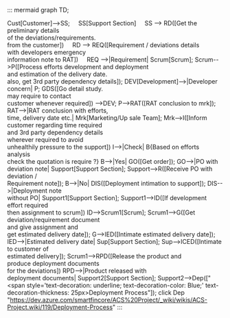 ::: mermaid
 graph TD;

Cust[Customer]-->SS;
     SS[Support Section]
    SS --> RD([Get the preliminary details <br>of the deviations/requirements.<br> from the customer])
    RD --> REQ([Requirement / deviations details <br>with developers emergency<br> information note to RAT])
    REQ -->|Requirement| Scrum[Scrum];
Scrum-->P([Process efforts development and deployment<br> and estimation of the delivery date.<br> also, get 3rd party dependency details]);
DEV[Development]-->|Developer concern| P;
GDS([Go detail study. <br>may require to contact <br>customer whenever required]) -->DEV;
P-->RAT([RAT conclusion to mrk]);
RAT-->|RAT conclusion with efforts, <br>time, delivery date etc.| Mrk[Marketing/Up sale Team];
Mrk-->I([Inform customer regarding time required<br> and 3rd party dependency details<br> wherever required to avoid <br>unhealthily pressure to the support])
I-->|Check| B{Based on efforts analysis<br> check the quotation is require ?}
B-->|Yes| GO([Get order]);
GO-->|PO with deviation note| Support[Support Section];
Support-->R([Receive PO with deviation /<br>Requirement note]);
B-->|No| DIS([Deployment intimation to support]);
DIS-->|Deployment note<br> without PO| Support1[Support Section];
Support1-->ID([If development effort required<br> then assignment to scrum])
ID-->Scrum1[Scrum];
Scrum1-->G([Get deviation/requirement document<br> and give assignment and <br>get estimated delivery date]);
G-->IED([Intimate estimated delivery date]);
IED-->|Estimated delivery date| Sup[Support Section];
Sup-->ICED([Intimate to customer of<br> estimated delivery]);
Scrum1-->RPD([Release the product and <br>produce deployment documents<br> for the deviations])
RPD-->|Product released with <br>deployment documents| Support2[Support Section];
Support2-->Dep(["<span style='text-decoration: underline; text-decoration-color: Blue;' text-decoration-thickness: 25px>Deployment Process</span>"]);
click Dep
"https://dev.azure.com/smartfincore/ACS%20Project/_wiki/wikis/ACS-Project.wiki/119/Deployment-Process"
:::
